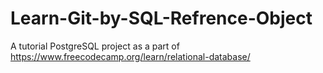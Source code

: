 # Learn-Git-by-SQL-Refrence-Object
A tutorial PostgreSQL project as a part of https://www.freecodecamp.org/learn/relational-database/
